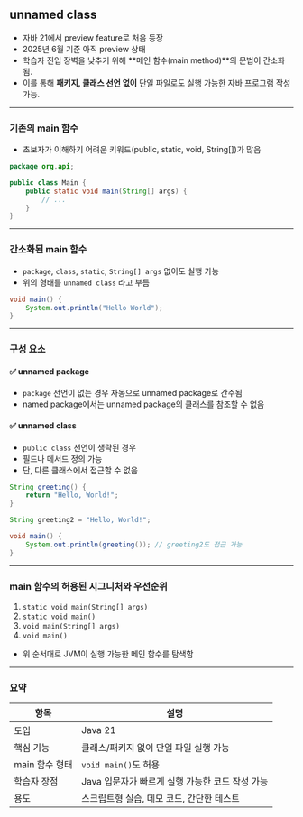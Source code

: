 ## unnamed class

- 자바 21에서 preview feature로 처음 등장
- 2025년 6월 기준 아직 preview 상태
- 학습자 진입 장벽을 낮추기 위해 **메인 함수(main method)**의 문법이 간소화됨.
- 이를 통해 **패키지, 클래스 선언 없이** 단일 파일로도 실행 가능한 자바 프로그램 작성 가능.

---

### 기존의 main 함수

- 초보자가 이해하기 어려운 키워드(public, static, void, String[])가 많음

```java
package org.api;

public class Main {
    public static void main(String[] args) {
        // ...
    }
}
```

---

### 간소화된 main 함수

- `package`, `class`, `static`, `String[] args` 없이도 실행 가능
- 위의 형태를 `unnamed class` 라고 부름

```java
void main() {
    System.out.println("Hello World");
}
```

---

### 구성 요소

#### ✅ unnamed package

- `package` 선언이 없는 경우 자동으로 unnamed package로 간주됨
- named package에서는 unnamed package의 클래스를 참조할 수 없음

#### ✅ unnamed class

- `public class` 선언이 생략된 경우
- 필드나 메서드 정의 가능
- 단, 다른 클래스에서 접근할 수 없음

```java
String greeting() {
    return "Hello, World!";
}

String greeting2 = "Hello, World!";

void main() {
    System.out.println(greeting()); // greeting2도 접근 가능
}
```

---

### main 함수의 허용된 시그니처와 우선순위

1. `static void main(String[] args)`
2. `static void main()`
3. `void main(String[] args)`
4. `void main()`

- 위 순서대로 JVM이 실행 가능한 메인 함수를 탐색함

---

### 요약

| 항목         | 설명                            |
|------------|-------------------------------|
| 도입         | Java 21                       |
| 핵심 기능      | 클래스/패키지 없이 단일 파일 실행 가능        |
| main 함수 형태 | `void main()`도 허용             |
| 학습자 장점     | Java 입문자가 빠르게 실행 가능한 코드 작성 가능 |
| 용도         | 스크립트형 실습, 데모 코드, 간단한 테스트      |
